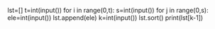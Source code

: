 lst=[]
t=int(input())
for i in range(0,t):
    s=int(input())
    for j in range(0,s):
        ele=int(input())
        lst.append(ele)
    k=int(input())
    lst.sort()
    print(lst[k-1])
        
   
    
    
